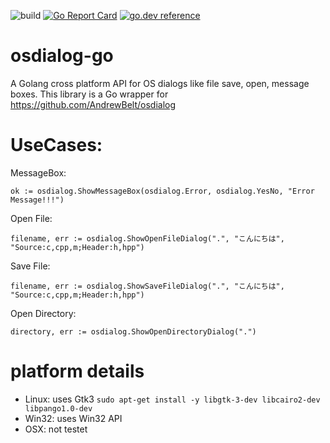 ![build](https://github.com/eh2k/osdialog-go/workflows/build/badge.svg)
[![Go Report Card](https://goreportcard.com/badge/github.com/eh2k/osdialog-go)](https://goreportcard.com/report/github.com/eh2k/osdialog-go)
[![go.dev reference](https://img.shields.io/badge/go.dev-reference-007d9c?logo=go&logoColor=white)](https://pkg.go.dev/github.com/eh2k/osdialog-go)
# osdialog-go

A Golang cross platform API for OS dialogs like file save, open, message boxes.
This library is a Go wrapper for https://github.com/AndrewBelt/osdialog

# UseCases:

MessageBox:

    ok := osdialog.ShowMessageBox(osdialog.Error, osdialog.YesNo, "Error Message!!!")

Open File:

    filename, err := osdialog.ShowOpenFileDialog(".", "こんにちは", "Source:c,cpp,m;Header:h,hpp")

Save File:

    filename, err := osdialog.ShowSaveFileDialog(".", "こんにちは", "Source:c,cpp,m;Header:h,hpp")

Open Directory:

    directory, err := osdialog.ShowOpenDirectoryDialog(".")

# platform details
* Linux: uses Gtk3 `sudo apt-get install -y libgtk-3-dev libcairo2-dev libpango1.0-dev`
* Win32: uses Win32 API
* OSX: not testet
